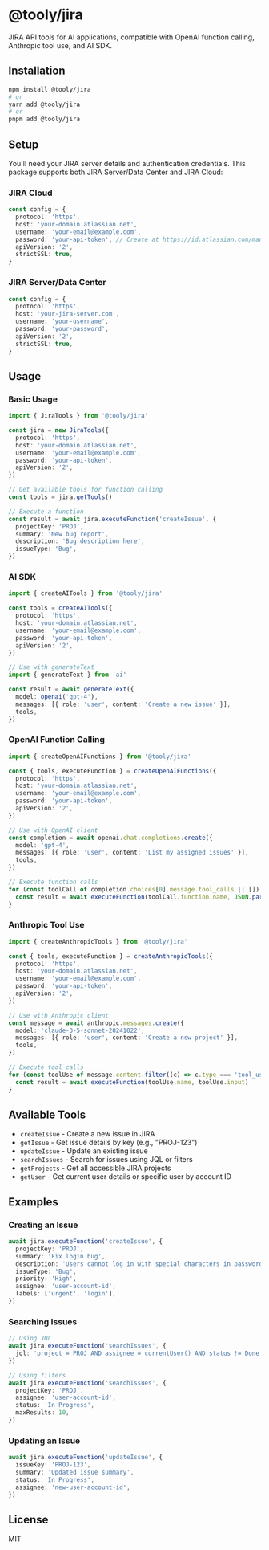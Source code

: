 # @tooly/jira

JIRA API tools for AI applications, compatible with OpenAI function calling, Anthropic tool use, and AI SDK.

## Installation

```bash
npm install @tooly/jira
# or
yarn add @tooly/jira
# or
pnpm add @tooly/jira
```

## Setup

You'll need your JIRA server details and authentication credentials. This package supports both JIRA Server/Data Center and JIRA Cloud:

### JIRA Cloud

```typescript
const config = {
  protocol: 'https',
  host: 'your-domain.atlassian.net',
  username: 'your-email@example.com',
  password: 'your-api-token', // Create at https://id.atlassian.com/manage-profile/security/api-tokens
  apiVersion: '2',
  strictSSL: true,
}
```

### JIRA Server/Data Center

```typescript
const config = {
  protocol: 'https',
  host: 'your-jira-server.com',
  username: 'your-username',
  password: 'your-password',
  apiVersion: '2',
  strictSSL: true,
}
```

## Usage

### Basic Usage

```typescript
import { JiraTools } from '@tooly/jira'

const jira = new JiraTools({
  protocol: 'https',
  host: 'your-domain.atlassian.net',
  username: 'your-email@example.com',
  password: 'your-api-token',
  apiVersion: '2',
})

// Get available tools for function calling
const tools = jira.getTools()

// Execute a function
const result = await jira.executeFunction('createIssue', {
  projectKey: 'PROJ',
  summary: 'New bug report',
  description: 'Bug description here',
  issueType: 'Bug',
})
```

### AI SDK

```typescript
import { createAITools } from '@tooly/jira'

const tools = createAITools({
  protocol: 'https',
  host: 'your-domain.atlassian.net',
  username: 'your-email@example.com',
  password: 'your-api-token',
  apiVersion: '2',
})

// Use with generateText
import { generateText } from 'ai'

const result = await generateText({
  model: openai('gpt-4'),
  messages: [{ role: 'user', content: 'Create a new issue' }],
  tools,
})
```

### OpenAI Function Calling

```typescript
import { createOpenAIFunctions } from '@tooly/jira'

const { tools, executeFunction } = createOpenAIFunctions({
  protocol: 'https',
  host: 'your-domain.atlassian.net',
  username: 'your-email@example.com',
  password: 'your-api-token',
  apiVersion: '2',
})

// Use with OpenAI client
const completion = await openai.chat.completions.create({
  model: 'gpt-4',
  messages: [{ role: 'user', content: 'List my assigned issues' }],
  tools,
})

// Execute function calls
for (const toolCall of completion.choices[0].message.tool_calls || []) {
  const result = await executeFunction(toolCall.function.name, JSON.parse(toolCall.function.arguments))
}
```

### Anthropic Tool Use

```typescript
import { createAnthropicTools } from '@tooly/jira'

const { tools, executeFunction } = createAnthropicTools({
  protocol: 'https',
  host: 'your-domain.atlassian.net',
  username: 'your-email@example.com',
  password: 'your-api-token',
  apiVersion: '2',
})

// Use with Anthropic client
const message = await anthropic.messages.create({
  model: 'claude-3-5-sonnet-20241022',
  messages: [{ role: 'user', content: 'Create a new project' }],
  tools,
})

// Execute tool calls
for (const toolUse of message.content.filter((c) => c.type === 'tool_use')) {
  const result = await executeFunction(toolUse.name, toolUse.input)
}
```

## Available Tools

- `createIssue` - Create a new issue in JIRA
- `getIssue` - Get issue details by key (e.g., "PROJ-123")
- `updateIssue` - Update an existing issue
- `searchIssues` - Search for issues using JQL or filters
- `getProjects` - Get all accessible JIRA projects
- `getUser` - Get current user details or specific user by account ID

## Examples

### Creating an Issue

```typescript
await jira.executeFunction('createIssue', {
  projectKey: 'PROJ',
  summary: 'Fix login bug',
  description: 'Users cannot log in with special characters in password',
  issueType: 'Bug',
  priority: 'High',
  assignee: 'user-account-id',
  labels: ['urgent', 'login'],
})
```

### Searching Issues

```typescript
// Using JQL
await jira.executeFunction('searchIssues', {
  jql: 'project = PROJ AND assignee = currentUser() AND status != Done',
})

// Using filters
await jira.executeFunction('searchIssues', {
  projectKey: 'PROJ',
  assignee: 'user-account-id',
  status: 'In Progress',
  maxResults: 10,
})
```

### Updating an Issue

```typescript
await jira.executeFunction('updateIssue', {
  issueKey: 'PROJ-123',
  summary: 'Updated issue summary',
  status: 'In Progress',
  assignee: 'new-user-account-id',
})
```

## License

MIT
